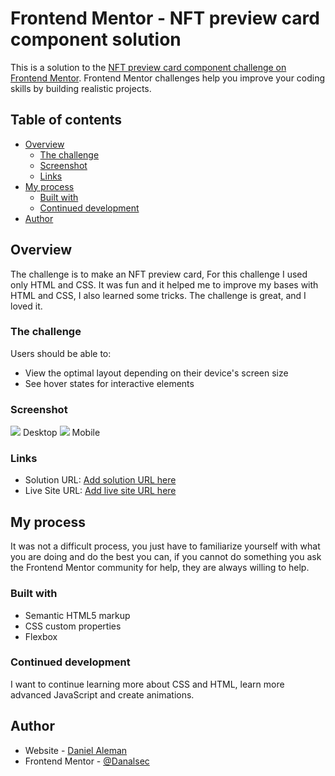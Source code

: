 # Frontend Mentor - NFT preview card component solution

This is a solution to the [NFT preview card component challenge on Frontend Mentor](https://www.frontendmentor.io/challenges/nft-preview-card-component-SbdUL_w0U). Frontend Mentor challenges help you improve your coding skills by building realistic projects.

## Table of contents

- [Overview](#overview)
  - [The challenge](#the-challenge)
  - [Screenshot](#screenshot)
  - [Links](#links)
- [My process](#my-process)
  - [Built with](#built-with)
  - [Continued development](#continued-development)
- [Author](#author)

## Overview

The challenge is to make an NFT preview card,
For this challenge I used only HTML and CSS. It was fun and it helped me to improve my bases with HTML and CSS, I also learned some tricks. The challenge is great, and I loved it.

### The challenge

Users should be able to:

- View the optimal layout depending on their device's screen size
- See hover states for interactive elements

### Screenshot

![]("./screenshots/1.png") Desktop
![]("./screenshots/Screenshot_4.png") Mobile

### Links

- Solution URL: [Add solution URL here](https://github.com/Danalsec/NFTCARDfrontendmentor)
- Live Site URL: [Add live site URL here](https://nftcardx01.netlify.app/)

## My process

It was not a difficult process, you just have to familiarize yourself with what you are doing and do the best you can, if you cannot do something you ask the Frontend Mentor community for help, they are always willing to help.

### Built with

- Semantic HTML5 markup
- CSS custom properties
- Flexbox

### Continued development

I want to continue learning more about CSS and HTML, learn more advanced JavaScript and create animations.

## Author

- Website - [Daniel Aleman]()
- Frontend Mentor - [@Danalsec](https://www.frontendmentor.io/profile/Danalsec)
